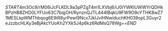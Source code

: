 $START$4m3Oc9/rM06iJcFLKDL9a3pPZgT4m1LXVbj6/iJ0iYWKlUWWYrQDHkBPzHB8ZHD0LYFUo63C7bqjOH/RynznQJTL444IBqkU9FW9O9cYTHK8wZ71MESLkpWMThbqog6E9iR8yrPewI9Ncx7JklJvIHNwiduchKH039opL3Guyr2eJzzbcHLKy3eBjAkcYUoKh2YXk5J4p6kz6RdMsQ78Wg==$END$